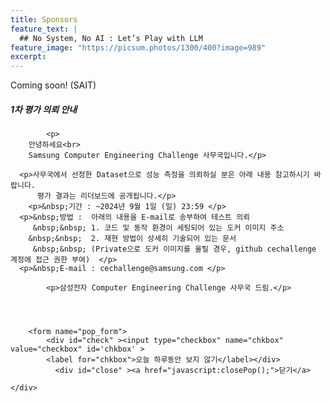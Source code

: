 ```yaml
---
title: Sponsors
feature_text: |
  ## No System, No AI : Let’s Play with LLM
feature_image: "https://picsum.photos/1300/400?image=989"
excerpt:
---
```


Coming soon!
(SAIT)


<!-- layer popup content -->

<div class="layerPopup" id="layer_popup" style="visibility: visible;">
    <div class="layerBox">
        <h5 class="title">1차 평가 의뢰 안내</h5>
        <div class="cont">
		
            <p>
	    안녕하세요<br>      
	    Samsung Computer Engineering Challenge 사무국입니다.</p>  

      <p>사무국에서 선정한 Dataset으로 성능 측정을 의뢰하실 분은 아래 내용 참고하시기 바랍니다.    
          평가 결과는 리더보드에 공개됩니다.</p>  
	    <p>&nbsp;기간 : ~2024년 9월 1일 (일) 23:59 </p>  
      <p>&nbsp;방법 :  아래의 내용을 E-mail로 송부하여 테스트 의뢰     
         &nbsp;&nbsp; 1. 코드 및 동작 환경이 세팅되어 있는 도커 이미지 주소    
        &nbsp;&nbsp;  2. 재현 방법이 상세히 기술되어 있는 문서      
         &nbsp;&nbsp; (Private으로 도커 이미지를 올릴 경우, github cechallenge 계정에 접근 권한 부여)  </p>   
      <p>&nbsp;E-mail : cechallenge@samsung.com </p>   

            <p>삼성전자 Computer Engineering Challenge 사무국 드림.</p>
            
  
                 
         
        <form name="pop_form">
            <div id="check" ><input type="checkbox" name="chkbox" value="checkbox" id='chkbox' >
            <label for="chkbox">오늘 하루동안 보지 않기</label></div>
		      <div id="close" ><a href="javascript:closePop();">닫기</a>
		
	</div>  
